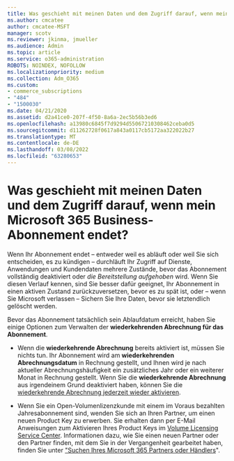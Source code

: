 ```yaml
---
title: Was geschieht mit meinen Daten und dem Zugriff darauf, wenn mein Microsoft 365 Business-Abonnement endet?
ms.author: cmcatee
author: cmcatee-MSFT
manager: scotv
ms.reviewer: jkinma, jmueller
ms.audience: Admin
ms.topic: article
ms.service: o365-administration
ROBOTS: NOINDEX, NOFOLLOW
ms.localizationpriority: medium
ms.collection: Adm_O365
ms.custom:
- commerce_subscriptions
- "484"
- "1500030"
ms.date: 04/21/2020
ms.assetid: d2a41ce0-207f-4f50-8a6a-2ec5b56b3ed6
ms.openlocfilehash: a13980c6845f7d9294d55067210308462ceba0d5
ms.sourcegitcommit: d11262728f0617a843a0117cb5172aa322022b27
ms.translationtype: MT
ms.contentlocale: de-DE
ms.lasthandoff: 03/08/2022
ms.locfileid: "63280653"
---
```

# <a name="what-happens-to-my-data-and-access-when-my-microsoft-365-for-business-subscription-ends"></a>Was geschieht mit meinen Daten und dem Zugriff darauf, wenn mein Microsoft 365 Business-Abonnement endet?

Wenn Ihr Abonnement endet – entweder weil es abläuft oder weil Sie sich entscheiden, es zu kündigen – durchläuft Ihr Zugriff auf Dienste, Anwendungen und Kundendaten mehrere Zustände, bevor das Abonnement vollständig deaktiviert oder  *die Bereitstellung aufgehoben*  wird. Wenn Sie diesen Verlauf kennen, sind Sie besser dafür geeignet, Ihr Abonnement in einen aktiven Zustand zurückzuversetzen, bevor es zu spät ist, oder – wenn Sie Microsoft verlassen – Sichern Sie Ihre Daten, bevor sie letztendlich gelöscht werden.
  
Bevor das Abonnement tatsächlich sein Ablaufdatum erreicht, haben Sie einige Optionen zum Verwalten der **wiederkehrenden Abrechnung für das Abonnement**.
  
- Wenn die **wiederkehrende Abrechnung** bereits aktiviert ist, müssen Sie nichts tun. Ihr Abonnement wird am **wiederkehrenden Abrechnungsdatum** in Rechnung gestellt, und Ihnen wird je nach aktueller Abrechnungshäufigkeit ein zusätzliches Jahr oder ein weiterer Monat in Rechnung gestellt. Wenn Sie die **wiederkehrende Abrechnung** aus irgendeinem Grund deaktiviert haben, können Sie die [wiederkehrende Abrechnung jederzeit wieder aktivieren](https://docs.microsoft.com/microsoft-365/commerce/subscriptions/renew-your-subscription#turn-recurring-billing-off-or-on).

- Wenn Sie ein Open-Volumenlizenzkunde mit einem im Voraus bezahlten Jahresabonnement sind, wenden Sie sich an Ihren Partner, um einen neuen Product Key zu erwerben. Sie erhalten dann per E-Mail Anweisungen zum Aktivieren Ihres Product Keys im [Volume Licensing Service Center](https://go.microsoft.com/fwlink/p/?LinkID=282016). Informationen dazu, wie Sie einen neuen Partner oder den Partner finden, mit dem Sie in der Vergangenheit gearbeitet haben, finden Sie unter ["Suchen Ihres Microsoft 365 Partners oder Händlers](https://docs.microsoft.com/microsoft-365/admin/manage/find-your-partner-or-reseller)".